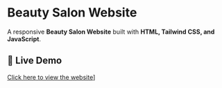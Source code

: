 # Beauty Salon Website

A responsive **Beauty Salon Website** built with **HTML, Tailwind CSS, and JavaScript**.  

## 🚀 Live Demo
[Click here to view the website](https://sanjanareddy05.github.io/beauty---salon/index.html)]


